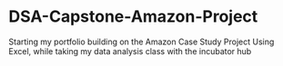 # DSA-Capstone-Amazon-Project
Starting my portfolio building on the Amazon Case Study Project Using Excel,  while taking my data analysis class with the incubator hub
